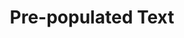 ---
  id: "21093"
  fieldLayoutId: "89"
  uid: "3a2bd27c-8b08-4f5d-be9e-387237a74d07"
  enabled: "1"
  archived: "0"
  dateCreated: "2018-11-10 04:44:35"
  dateUpdated: "2019-01-28 02:47:29"
  siteSettingsId: "21093"
  slug: "pre-populate-from-selection"
  siteId: "1"
  uri: "patterns/web/entry/pre-populate-from-selection"
  enabledForSite: "1"
  sectionId: "2"
  typeId: "2"
  authorId: "1"
  postdateCreated: "2018-11-10 04:44:00"
  expirydateCreated: null
  contentId: "21088"
  title: "Pre-populated Text"
  field_allColorsComputed: null
  field_allColorsComputedIllustration: null
  field_allColorsComputedThumbnail: null
  field_appDescription: null
  field_appDescriptionSentiment: null
  field_audio: "0"
  field_authorFaq: null
  field_bgThumbPosition: "center center"
  field_body: null
  field_captureSize: null
  field_categoriesRaw: "reducing friction,\nautomation,"
  field_categoryInPlainText: null
  field_coldThumbTransform: null
  field_colorPalette: null
  field_contributorName: null
  field_contributorUrl: null
  field_coverColor: null
  field_dominantColor: null
  field_externalContributor: "0"
  field_fetchWebsiteData: null
  field_fullName: null
  field_gfycatSource: "SophisticatedCourteousArachnid"
  field_gif: "1"
  field_gumletUrl: null
  field_gumletUrlNoPreParse: null
  field_howHelps: "<p><strong>Reducing Friction and Automation</strong></p>\n<p>One common behavior, when users and publishers share news or articles in social media, is to quote excerpts of the article in the body of their posts.</p>\n<p>Flipboard simplifies and reduces the friction that comes from having to manually copy and paste the excerpt from the article to the social media entry, by automatically pre-populating any selected text within the article itself.</p>\n<p>This behavior increases the usefulness of the browser extension by significantly reducing the time it takes to push the content of the article and help Flipboard to increase the amount of content that is published in their platform.</p>"
  field_howWorks: "<p>Flipboard is a news aggregator tool that allows users to consume curated magazines created from different sources. Publishers and users can create curated magazines by pushing articles from various sources to the platform.</p>\n<p>One of the tools that Flipboard provides to allow users to push comment to the platform is a browser extension that quickly generates a sharing dialogue from any page in which is triggered.</p>\n<p>When a user triggers the extension Flipboard will generate a preview of the article, that usually includes the title of the articles and one of the photos found in the body of the article.</p>\n<p>There's also a comment/description field, where the user can add additional context, a summary or an opinion.</p>\n<p>If a user selects a portion of text within the body of the article and then triggers the extension, Flipboard will automatically pre-populate the comment field with the selected text.</p>"
  field_iconColors: null
  field_iconComputedColors: null
  field_illustrationSource: null
  field_imagePathRaw: ""
  field_imageTextOcr: null
  field_depthArticleBody: null
  field_lpSentimentScore: null
  field_lpUrl: null
  field_mediaEmbed: null
  field_mobileId: null
  field_mobileShotSrc: null
  field_newsObject: null
  field_pageFetchJsonString: null
  field_patternSrc: "Flipboard"
  field_platformRaw: "Web"
  field_qualityDescription: null
  field_rawResponse: null
  field_readingDuration: null
  field_readingDurationSeconds: null
  field_readingEaseLevel: null
  field_readingEaseScore: null
  field_references: null
  field_screenshotColors: null
  field_screenshotComputedColors: null
  field_sourceFromArchive: null
  field_strategyDescription: null
  field_thumbColors: null
  field_thumbVideoUrl: null
  field_webDescription: null
  field_webTitle: null
  field_what: "<p>This is a solution found in the Flipboard Browser Extension (In this case Chrome). When users share a link through the Flipboard extension, and they have a text selected in the page, Flipboard will pre-populate the comment field the selected text.</p>"
  root: null
  lft: null
  rgt: null
  level: null
  structureId: null
  layout: layouts/post.njk
---